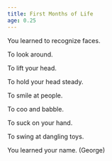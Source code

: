 ```yaml
---
title: First Months of Life
age: 0.25
---
```


You learned to recognize faces. <IncreaseStat stat="INTELLIGENCE"/>

To look around. <IncreaseStat stat="PERCEPTION"/>

To lift your head. <IncreaseStat stat="STRENGTH"/>

To hold your head steady. <IncreaseStat stat="STAMINA"/>

To smile at people. <IncreaseStat stat="PRESENCE"/>

To coo and babble.  <IncreaseStat stat="COMMUNICATION"/>

To suck on your hand. <IncreaseStat stat="DEXTERITY"/>

To swing at dangling toys. <IncreaseStat stat="QUICKNESS"/>

You learned your name. (George)
